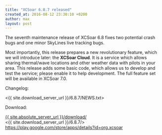 ```yaml
---
title: "XCSoar 6.8.7 released"
created_at: 2016-08-12 23:30:10 +0200
author: max
layout: post
---
```


The seventh maintenance release of XCSoar 6.8 fixes two potential
crash bugs and one minor SkyLines live tracking bugs.

Most importantly, this release prepares a new revolutionary feature,
which we will introduce later: the **XCSoar Cloud**.  It is a service
which allows sharing thermal/wave locations and other weather data
with pilots in your area.  This release adds some basic code, which
allows us to develop and test the service; please enable it to help
development.  The full feature set will be available in XCSoar 7.0.

Changelog:

  <{{ site.download_server_url }}/6.8.7/NEWS.txt>

Download:

 [{{ site.absolute_server_url }}/download/](/download/)  
 <{{ site.download_server_url }}/6.8.7/>  
 <https://play.google.com/store/apps/details?id=org.xcsoar>
